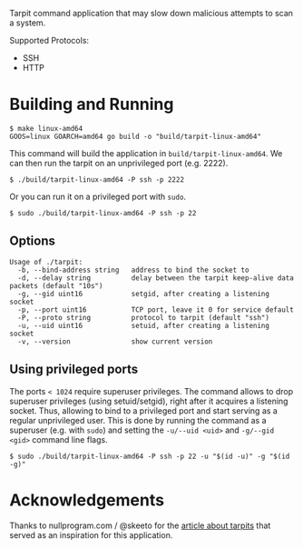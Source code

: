 Tarpit command application that may slow down malicious attempts to scan a system.

Supported Protocols:

- SSH
- HTTP

# Building and Running

```
$ make linux-amd64
GOOS=linux GOARCH=amd64 go build -o "build/tarpit-linux-amd64"
```

This command will build the application in `build/tarpit-linux-amd64`. We can then run the tarpit on an unprivileged port (e.g. 2222).

`$ ./build/tarpit-linux-amd64 -P ssh -p 2222`

Or you can run it on a privileged port with `sudo`.

`$ sudo ./build/tarpit-linux-amd64 -P ssh -p 22`

## Options

```
Usage of ./tarpit:
  -b, --bind-address string   address to bind the socket to
  -d, --delay string          delay between the tarpit keep-alive data packets (default "10s")
  -g, --gid uint16            setgid, after creating a listening socket
  -p, --port uint16           TCP port, leave it 0 for service default
  -P, --proto string          protocol to tarpit (default "ssh")
  -u, --uid uint16            setuid, after creating a listening socket
  -v, --version               show current version
```

## Using privileged ports

The ports `< 1024` require superuser privileges. The command allows to drop superuser privileges (using setuid/setgid), right after it acquires a listening socket. Thus, allowing to bind to a privileged port and start serving as a regular unprivileged user. This is done by running the command as a superuser (e.g. with `sudo`) and setting the `-u/--uid <uid>` and `-g/--gid <gid>` command line flags.

`$ sudo ./build/tarpit-linux-amd64 -P ssh -p 22 -u "$(id -u)" -g "$(id -g)"`

# Acknowledgements

Thanks to nullprogram.com / @skeeto for the [article about tarpits](https://nullprogram.com/blog/2019/03/22/) that served as an inspiration for this application.
